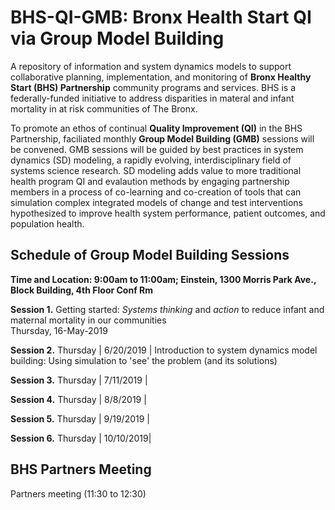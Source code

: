 # BHS-QI-GMB: Bronx Health Start QI via Group Model Building 
A repository of information and system dynamics models to support collaborative planning, implementation, and monitoring of <b>Bronx Healthy Start (BHS) Partnership</b> community programs and services. BHS is a federally-funded initiative to address disparities in materal and infant mortality in at risk communities of The Bronx.  

To promote an ethos of continual <b>Quality Improvement (QI)</b> in the BHS Partnership, faciliated monthly <b>Group Model Building (GMB)</b> sessions will be convened. GMB sessions will be guided by best practices in system dynamics (SD) modeling, a rapidly evolving, interdisciplinary field of systems science research. SD modeling adds value to more traditional health program QI and evalaution methods by engaging partnership members in a process of co-learning and co-creation of tools that can simulation complex integrated models of change and test interventions hypothesized to improve health system performance, patient outcomes, and population health. 

## Schedule of Group Model Building Sessions

<b>Time and Location: 9:00am to 11:00am; Einstein, 1300 Morris Park Ave., Block Building, 4th Floor Conf Rm</b>

<b>Session 1.</b> Getting started: <i>Systems thinking</i> and <i>action</i> to reduce infant and maternal mortality in our communities<br>Thursday, 16-May-2019


<b>Session 2.</b> Thursday | 6/20/2019 | Introduction to system dynamics model building: Using simulation to 'see' the problem (and its solutions) 

<b>Session 3.</b> Thursday | 7/11/2019 |

<b>Session 4.</b> Thursday | 8/8/2019  | 

<b>Session 5.</b> Thursday | 9/19/2019 | 

<b>Session 6.</b> Thursday | 10/10/2019| 

## BHS Partners Meeting

Partners meeting (11:30 to 12:30)
